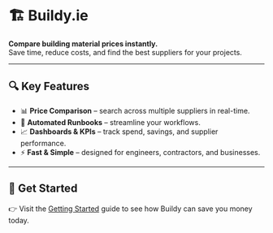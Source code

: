# 🏗️ Buildy.ie  

**Compare building material prices instantly.**  
Save time, reduce costs, and find the best suppliers for your projects.  

---

## 🔍 Key Features  

- 📊 **Price Comparison** – search across multiple suppliers in real-time.  
- 🔧 **Automated Runbooks** – streamline your workflows.  
- 📈 **Dashboards & KPIs** – track spend, savings, and supplier performance.  
- ⚡ **Fast & Simple** – designed for engineers, contractors, and businesses.  

---

## 🚀 Get Started  
👉 Visit the [Getting Started](getting-started.md) guide to see how Buildy can save you money today.  
